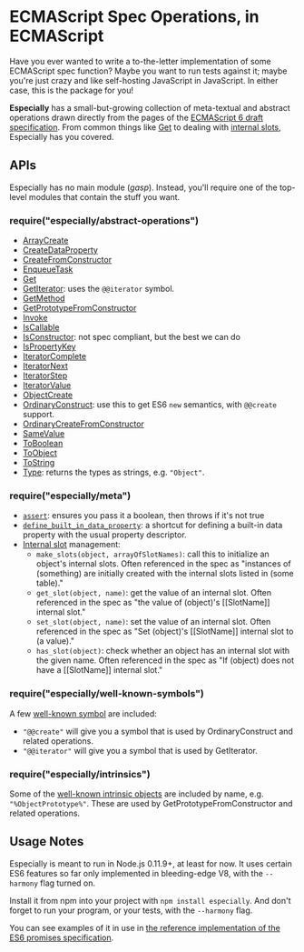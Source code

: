 # ECMAScript Spec Operations, in ECMAScript

Have you ever wanted to write a to-the-letter implementation of some ECMAScript spec function? Maybe you want to run tests against it; maybe you're just crazy and like self-hosting JavaScript in JavaScript. In either case, this is the package for you!

**Especially** has a small-but-growing collection of meta-textual and abstract operations drawn directly from the pages of the [ECMAScript 6 draft specification](http://people.mozilla.org/~jorendorff/es6-draft.html). From common things like [Get](http://people.mozilla.org/~jorendorff/es6-draft.html#sec-get-o-p) to dealing with [internal slots](http://people.mozilla.org/~jorendorff/es6-draft.html#sec-object-internal-methods-and-internal-slots), Especially has you covered.

## APIs

Especially has no main module (*gasp*). Instead, you'll require one of the top-level modules that contain the stuff you want.

### require("especially/abstract-operations")

- [ArrayCreate](http://people.mozilla.org/~jorendorff/es6-draft.html#sec-arraycreate)
- [CreateDataProperty](http://people.mozilla.org/~jorendorff/es6-draft.html#sec-createdataproperty)
- [CreateFromConstructor](http://people.mozilla.org/~jorendorff/es6-draft.html#sec-createfromconstructor)
- [EnqueueTask](http://people.mozilla.org/~jorendorff/es6-draft.html#sec-enqueuetask)
- [Get](http://people.mozilla.org/~jorendorff/es6-draft.html#sec-get-o-p)
- [GetIterator](http://people.mozilla.org/~jorendorff/es6-draft.html#sec-getiterator): uses the `@@iterator` symbol.
- [GetMethod](http://people.mozilla.org/~jorendorff/es6-draft.html#sec-getmethod)
- [GetPrototypeFromConstructor](http://people.mozilla.org/~jorendorff/es6-draft.html#sec-getprototypefromconstructor)
- [Invoke](https://github.com/domenic/promises-unwrapping/issues/74#issuecomment-28428416)
- [IsCallable](http://people.mozilla.org/~jorendorff/es6-draft.html#sec-iscallable)
- [IsConstructor](http://people.mozilla.org/~jorendorff/es6-draft.html#sec-isconstructor): not spec compliant, but the best we can do
- [IsPropertyKey](http://people.mozilla.org/~jorendorff/es6-draft.html#sec-ispropertykey)
- [IteratorComplete](http://people.mozilla.org/~jorendorff/es6-draft.html#sec-iteratorcomplete)
- [IteratorNext](http://people.mozilla.org/~jorendorff/es6-draft.html#sec-iteratornext)
- [IteratorStep](http://people.mozilla.org/~jorendorff/es6-draft.html#sec-iteratorstep)
- [IteratorValue](http://people.mozilla.org/~jorendorff/es6-draft.html#sec-iteratorvalue)
- [ObjectCreate](http://people.mozilla.org/~jorendorff/es6-draft.html#sec-objectcreate)
- [OrdinaryConstruct](http://people.mozilla.org/~jorendorff/es6-draft.html#sec-ordinaryconstruct): use this to get ES6 `new` semantics, with `@@create` support.
- [OrdinaryCreateFromConstructor](http://people.mozilla.org/~jorendorff/es6-draft.html#sec-ordinarycreatefromconstructor)
- [SameValue](http://people.mozilla.org/~jorendorff/es6-draft.html#sec-samevalue)
- [ToBoolean](http://people.mozilla.org/~jorendorff/es6-draft.html#sec-toboolean)
- [ToObject](http://people.mozilla.org/~jorendorff/es6-draft.html#sec-toobject)
- [ToString](http://people.mozilla.org/~jorendorff/es6-draft.html#sec-tostring)
- [Type](http://people.mozilla.org/~jorendorff/es6-draft.html#sec-ecmascript-data-types-and-values): returns the types as strings, e.g. `"Object"`.

### require("especially/meta")

- [`assert`](http://people.mozilla.org/~jorendorff/es6-draft.html#sec-algorithm-conventions): ensures you pass it a boolean, then throws if it's not true
- [`define_built_in_data_property`](http://people.mozilla.org/~jorendorff/es6-draft.html#sec-ecmascript-standard-built-in-objects): a shortcut for defining a built-in data property with the usual property descriptor.
- [Internal slot](http://people.mozilla.org/~jorendorff/es6-draft.html#sec-object-internal-methods-and-internal-slots) management:
    - `make_slots(object, arrayOfSlotNames)`: call this to initialize an object's internal slots. Often referenced in the spec as "instances of (something) are initially created with the internal slots listed in (some table)."
    - `get_slot(object, name)`: get the value of an internal slot. Often referenced in the spec as "the value of (object)'s [[SlotName]] internal slot."
    - `set_slot(object, name)`: set the value of an internal slot. Often referenced in the spec as "Set (object)'s [[SlotName]] internal slot to (a value)."
    - `has_slot(object)`: check whether an object has an internal slot with the given name. Often referenced in the spec as "If (object) does not have a [[SlotName]] internal slot."

### require("especially/well-known-symbols")

A few [well-known symbol](http://people.mozilla.org/~jorendorff/es6-draft.html#sec-well-known-symbols) are included:

- `"@@create"` will give you a symbol that is used by OrdinaryConstruct and related operations.
- `"@@iterator"` will give you a symbol that is used by GetIterator.

### require("especially/intrinsics")

Some of the [well-known intrinsic objects](http://people.mozilla.org/~jorendorff/es6-draft.html#sec-well-known-intrinsic-objects) are included by name, e.g. `"%ObjectPrototype%"`. These are used by GetPrototypeFromConstructor and related operations.

## Usage Notes

Especially is meant to run in Node.js 0.11.9+, at least for now. It uses certain ES6 features so far only implemented in bleeding-edge V8, with the `--harmony` flag turned on.

Install it from npm into your project with `npm install especially`. And don't forget to run your program, or your tests, with the `--harmony` flag.

You can see examples of it in use in [the reference implementation of the ES6 promises specification](https://github.com/domenic/promises-unwrapping/tree/master/reference-implementation).
